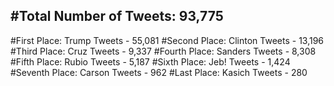 #Total Number of Tweets: 93,775 
---
#First Place: Trump Tweets - 55,081
#Second Place: Clinton Tweets - 13,196
#Third Place: Cruz Tweets - 9,337
#Fourth Place: Sanders Tweets - 8,308
#Fifth Place: Rubio Tweets - 5,187
#Sixth Place: Jeb! Tweets - 1,424
#Seventh Place: Carson Tweets - 962
#Last Place: Kasich Tweets - 280
